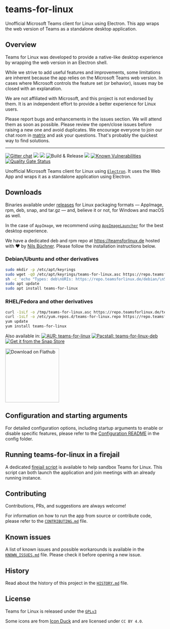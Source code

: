 # teams-for-linux

Unofficial Microsoft Teams client for Linux using Electron. This app wraps the
web version of Teams as a standalone desktop application.

## Overview

Teams for Linux was developed to provide a native-like desktop experience by
wrapping the web version in an Electron shell.

While we strive to add useful features and improvements, some limitations are
inherent because the app relies on the Microsoft Teams web version. In cases
where Microsoft controls the feature set (or behavior), issues may be closed
with an explanation.

We are not affiliated with Microsoft, and this project is not endorsed by them.
It is an independent effort to provide a better experience for Linux users.

Please report bugs and enhancements in the issues section. We will attend them
as soon as possible. Please review the open/close issues before raising a new
one and avoid duplicates. We encourage everyone to join our chat room in
[matrix](https://matrix.to/#/#teams-for-linux_community:gitter.im) and ask your
questions. That's probably the quickest way to find solutions.

---

[![Gitter chat](https://badges.gitter.im/ismaelmartinez/teams-for-linux.png)](https://gitter.im/teams-for-linux/community "Gitter chat")
![](https://img.shields.io/github/release/IsmaelMartinez/teams-for-linux.svg?style=flat)
![](https://img.shields.io/github/downloads/IsmaelMartinez/teams-for-linux/total.svg?style=flat)
![Build & Release](https://github.com/IsmaelMartinez/teams-for-linux/workflows/Build%20&%20Release/badge.svg)
![](https://img.shields.io/librariesio/github/IsmaelMartinez/teams-for-linux)
[![Known Vulnerabilities](https://snyk.io//test/github/IsmaelMartinez/teams-for-linux/badge.svg?targetFile=package.json)](https://snyk.io//test/github/IsmaelMartinez/teams-for-linux?targetFile=package.json)
[![Quality Gate Status](https://sonarcloud.io/api/project_badges/measure?project=IsmaelMartinez_teams-for-linux&metric=alert_status)](https://sonarcloud.io/summary/new_code?id=IsmaelMartinez_teams-for-linux)

Unofficial Microsoft Teams client for Linux using
[`Electron`](https://electronjs.org/). It uses the Web App and wraps it as a
standalone application using Electron.

## Downloads

Binaries available under
[releases](https://github.com/IsmaelMartinez/teams-for-linux/releases) for Linux
packaging formats — AppImage, rpm, deb, snap, and tar.gz — and, believe it or not,
for Windows and macOS as well.

In the case of `AppImage`, we recommend using
[`AppImageLauncher`](https://github.com/TheAssassin/AppImageLauncher) for the
best desktop experience.

We have a dedicated deb and rpm repo at https://teamsforlinux.de hosted with
:heart: by [Nils Büchner](https://github.com/nbuechner). Please follow the
installation instructions below.

### Debian/Ubuntu and other derivatives

```bash
sudo mkdir -p /etc/apt/keyrings
sudo wget -qO /etc/apt/keyrings/teams-for-linux.asc https://repo.teamsforlinux.de/teams-for-linux.asc
sh -c 'echo "Types: deb\nURIs: https://repo.teamsforlinux.de/debian/\nSuites: stable\nComponents: main\nSigned-By: /etc/apt/keyrings/teams-for-linux.asc" | sudo tee /etc/apt/sources.list.d/teams-for-linux-packages.sources'
sudo apt update
sudo apt install teams-for-linux
```

### RHEL/Fedora and other derivatives

```bash
curl -1sLf -o /tmp/teams-for-linux.asc https://repo.teamsforlinux.de/teams-for-linux.asc; rpm --import /tmp/teams-for-linux.asc; rm -f /tmp/teams-for-linux.asc
curl -1sLf -o /etc/yum.repos.d/teams-for-linux.repo https://repo.teamsforlinux.de/rpm/teams-for-linux.repo
yum update
yum install teams-for-linux
```

Also available in:
[![AUR: teams-for-linux](https://img.shields.io/badge/AUR-teams--for--linux-blue.svg)](https://aur.archlinux.org/packages/teams-for-linux)
[![Pacstall: teams-for-linux-deb](https://img.shields.io/badge/Pacstall-teams--for--linux--deb-00958C)](https://github.com/pacstall/pacstall-programs/tree/master/packages/teams-for-linux-deb)
[![Get it from the Snap Store](https://snapcraft.io/static/images/badges/en/snap-store-black.svg)](https://snapcraft.io/teams-for-linux)

<a href='https://flathub.org/apps/details/com.github.IsmaelMartinez.teams_for_linux'><img width='170' alt='Download on Flathub' src='https://flathub.org/assets/badges/flathub-badge-en.png'/></a>

## Configuration and starting arguments

For detailed configuration options, including startup arguments to enable or
disable specific features, please refer to the
[Configuration README](app/config/README.md) in the config folder.

## Running teams-for-linux in a firejail

A dedicated
[firejail script](https://codeberg.org/lars_uffmann/teams-for-linux-jailed) is
available to help sandbox Teams for Linux. This script can both launch the
application and join meetings with an already running instance.

## Contributing

Contributions, PRs, and suggestions are always welcome!

For information on how to run the app from source or contribute code, please
refer to the [`CONTRIBUTING.md`](CONTRIBUTING.md) file.

## Known issues

A list of known issues and possible workarounds is available in the
[`KNOWN_ISSUES.md`](KNOWN_ISSUES.md) file. Please check it before opening a new
issue.

## History

Read about the history of this project in the [`HISTORY.md`](HISTORY.md) file.

## License

Teams for Linux is released under the [`GPLv3`](LICENSE.md)

Some icons are from
[Icon Duck](https://iconduck.com/sets/hugeicons-essential-free-icons) and are
licensed under `CC BY 4.0`.
